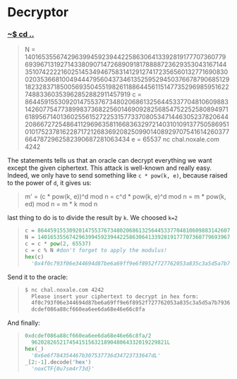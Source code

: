 # Decryptor

### [~$ cd ..](../)

> N = 140165355674296399459239442258630641339281917770736077969396713192714338090714726890918178888723629353043167144351074222216025145349467583141291274172356560132771690830020353668100494447956043734613525952945037667879068512918232837185005693504551982611886445611514773529698595162274883360353962852882911457919
> c = 86445915530920147553767348020686132564453377048106098831426077547738998373682256014690928256854752252580894971618956714013602556152722531577337080534714463052378206442086672725486411296963581166836329721403101091377505869510101752378162287172126836920825099014089297075416142603776647872962582390687281063434
> e = 65537
> nc chal.noxale.com 4242 

The statements tells us that an oracle can decrypt everything we want except the given ciphertext. This attack is well-known and really easy. Indeed, 
we only have to send something like `c * pow(k, e)`, because raised to the power of `d`, it gives us:

> m' = (c * pow(k, e))^d mod n
>    = c^d * pow(k, e)^d mod n
>	 = m * pow(k, ed) mod n
> 	 = m * k mod n

last thing to do is to divide the result by `k`. We choosed `k=2`

> ```python
> c = 86445915530920147553767348020686132564453377048106098831426077547738998373682256014690928256854752252580894971618956714013602556152722531577337080534714463052378206442086672725486411296963581166836329721403101091377505869510101752378162287172126836920825099014089297075416142603776647872962582390687281063434
> N = 140165355674296399459239442258630641339281917770736077969396713192714338090714726890918178888723629353043167144351074222216025145349467583141291274172356560132771690830020353668100494447956043734613525952945037667879068512918232837185005693504551982611886445611514773529698595162274883360353962852882911457919
> c = c * pow(2, 65537)
> c = c % N #don't forget to apply the modulus!
> hex(c)
>	'0x4f0c793f06e344694d87be6a69ff9e6f8952f727762053a835c3a5d5a7b7936bd40c1d032cd4f7e00612e2ce6928efed48d81c694d2c2d0697181a9f7a01169a2b72c62e190b6964d66078705b56589d6f8ddb707c98f05d195eaa1bf336eca09eb1fe25bb3dfbc47a15fb056ed9f61b84965093fb800e59bc9868a9466a497L'
> ```

Send it to the oracle:

> ```sh
> $ nc chal.noxale.com 4242 
>	Please insert your ciphertext to decrypt in hex form:
>	4f0c793f06e344694d87be6a69ff9e6f8952f727762053a835c3a5d5a7b7936bd40c1d032cd4f7e00612e2ce6928efed48d81c694d2c2d0697181a9f7a01169a2b72c62e190b6964d66078705b56589d6f8ddb707c98f05d195eaa1bf336eca09eb1fe25bb3dfbc47a15fb056ed9f61b84965093fb800e59bc9868a9466a497
>	dcdef086a88cf660ea6ee6da68e46e66c8fa
> ```

And finally:

> ```python
>0xdcdef086a88cf660ea6ee6da68e46e66c8fa/2
>	9620282652174541515632189048064332019229821L
> hex(_)
>	'0x6e6f784354467b307537736d34723733647dL'
>_[2:-1].decode('hex')
>	'noxCTF{0u7sm4r73d}'
> ```

